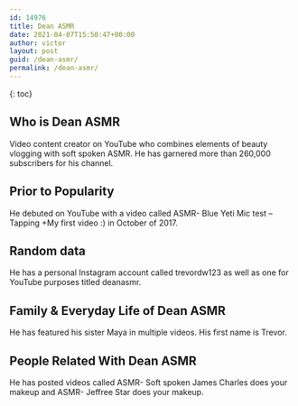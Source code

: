 ```yaml
---
id: 14976
title: Dean ASMR
date: 2021-04-07T15:50:47+00:00
author: victor
layout: post
guid: /dean-asmr/
permalink: /dean-asmr/
---
```



{: toc}


## Who is Dean ASMR



Video content creator on YouTube who combines elements of beauty vlogging with soft spoken ASMR. He has garnered more than 260,000 subscribers for his channel.

                
                
                
## Prior to Popularity



He debuted on YouTube with a video called ASMR- Blue Yeti Mic test &#8211; Tapping +My first video :) in October of 2017.

                
                
                
## Random data



He has a personal Instagram account called trevordw123 as well as one for YouTube purposes titled deanasmr.

                
                
                
## Family & Everyday Life of Dean ASMR



He has featured his sister Maya in multiple videos. His first name is Trevor.

                
                
                
## People Related With Dean ASMR



He has posted videos called ASMR- Soft spoken James Charles does your makeup and ASMR- Jeffree Star does your makeup.

                
              
            
          
          
          